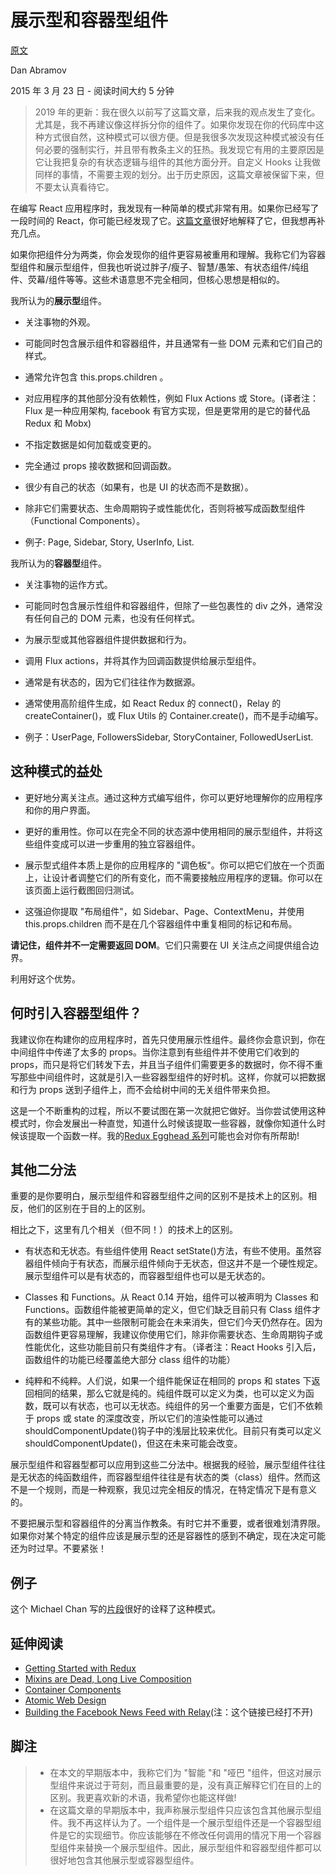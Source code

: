 # 展示型和容器型组件

[原文](https://medium.com/@dan_abramov/smart-and-dumb-components-7ca2f9a7c7d0)

Dan Abramov

2015 年 3 月 23 日 - 阅读时间大约 5 分钟

> 2019 年的更新：我在很久以前写了这篇文章，后来我的观点发生了变化。尤其是，我不再建议像这样拆分你的组件了。如果你发现在你的代码库中这种方式很自然，这种模式可以很方便。但是我很多次发现这种模式被没有任何必要的强制实行，并且带有教条主义的狂热。我发现它有用的主要原因是它让我把复杂的有状态逻辑与组件的其他方面分开。自定义 Hooks 让我做同样的事情，不需要主观的划分。出于历史原因，这篇文章被保留下来，但不要太认真看待它。

在编写 React 应用程序时，我发现有一种简单的模式非常有用。如果你已经写了一段时间的 React，你可能已经发现了它。[这篇文章](https://medium.com/@learnreact/container-components-c0e67432e005)很好地解释了它，但我想再补充几点。

如果你把组件分为两类，你会发现你的组件更容易被重用和理解。我称它们为容器型组件和展示型组件，但我也听说过胖子/瘦子、智慧/愚笨、有状态组件/纯组件、荧幕/组件等等。这些术语意思不完全相同，但核心思想是相似的。

我所认为的**展示型**组件。

- 关注事物的外观。

- 可能同时包含展示组件和容器组件，并且通常有一些 DOM 元素和它们自己的样式。

- 通常允许包含 this.props.children 。

- 对应用程序的其他部分没有依赖性，例如 Flux Actions 或 Store。(译者注：Flux 是一种应用架构, facebook 有官方实现，但是更常用的是它的替代品 Redux 和 Mobx)

- 不指定数据是如何加载或变更的。

- 完全通过 props 接收数据和回调函数。

- 很少有自己的状态（如果有，也是 UI 的状态而不是数据）。

- 除非它们需要状态、生命周期钩子或性能优化，否则将被写成函数型组件（Functional Components）。

- 例子: Page, Sidebar, Story, UserInfo, List.

我所认为的**容器型**组件。

- 关注事物的运作方式。

- 可能同时包含展示性组件和容器组件，但除了一些包裹性的 div 之外，通常没有任何自己的 DOM 元素，也没有任何样式。

- 为展示型或其他容器组件提供数据和行为。

- 调用 Flux actions，并将其作为回调函数提供给展示型组件。
- 通常是有状态的，因为它们往往作为数据源。

- 通常使用高阶组件生成，如 React Redux 的 connect()，Relay 的 createContainer()，或 Flux Utils 的 Container.create()，而不是手动编写。

- 例子：UserPage, FollowersSidebar, StoryContainer, FollowedUserList.

## 这种模式的益处

- 更好地分离关注点。通过这种方式编写组件，你可以更好地理解你的应用程序和你的用户界面。

- 更好的重用性。你可以在完全不同的状态源中使用相同的展示型组件，并将这些组件变成可以进一步重用的独立容器组件。

- 展示型式组件本质上是你的应用程序的 "调色板"。你可以把它们放在一个页面上，让设计者调整它们的所有变化，而不需要接触应用程序的逻辑。你可以在该页面上运行截图回归测试。

- 这强迫你提取 "布局组件"，如 Sidebar、Page、ContextMenu，并使用 this.props.children 而不是在几个容器组件中重复相同的标记和布局。

**请记住，组件并不一定需要返回 DOM**。它们只需要在 UI 关注点之间提供组合边界。

利用好这个优势。

## 何时引入容器型组件？

我建议你在构建你的应用程序时，首先只使用展示性组件。最终你会意识到，你在中间组件中传递了太多的 props。当你注意到有些组件并不使用它们收到的 props，而只是将它们转发下去，并且当子组件们需要更多的数据时，你不得不重写那些中间组件时，这就是引入一些容器型组件的好时机。这样，你就可以把数据和行为 props 送到子组件上，而不会给树中间的无关组件带来负担。

这是一个不断重构的过程，所以不要试图在第一次就把它做好。当你尝试使用这种模式时，你会发展出一种直觉，知道什么时候该提取一些容器，就像你知道什么时候该提取一个函数一样。我的[Redux Egghead 系列](https://egghead.io/series/getting-started-with-redux)可能也会对你有所帮助!

## 其他二分法

重要的是你要明白，展示型组件和容器型组件之间的区别不是技术上的区别。相反，他们的区别在于目的上的区别。

相比之下，这里有几个相关（但不同！）的技术上的区别。

- 有状态和无状态。有些组件使用 React setState()方法，有些不使用。虽然容器组件倾向于有状态，而展示组件倾向于无状态，但这并不是一个硬性规定。展示型组件可以是有状态的，而容器型组件也可以是无状态的。

- Classes 和 Functions。从 React 0.14 开始，组件可以被声明为 Classes 和 Functions。函数组件能被更简单的定义，但它们缺乏目前只有 Class 组件才有的某些功能。其中一些限制可能会在未来消失，但它们今天仍然存在。因为函数组件更容易理解，我建议你使用它们，除非你需要状态、生命周期钩子或性能优化，这些功能目前只有类组件才有。（译者注：React Hooks 引入后，函数组件的功能已经覆盖绝大部分 class 组件的功能）

- 纯粹和不纯粹。人们说，如果一个组件能保证在相同的 props 和 states 下返回相同的结果，那么它就是纯的。纯组件既可以定义为类，也可以定义为函数，既可以有状态，也可以无状态。纯组件的另一个重要方面是，它们不依赖于 props 或 state 的深度改变，所以它们的渲染性能可以通过 shouldComponentUpdate()钩子中的浅层比较来优化。目前只有类可以定义 shouldComponentUpdate()，但这在未来可能会改变。

展示型组件和容器型都可以应用到这些二分法中。根据我的经验，展示型组件往往是无状态的纯函数组件，而容器型组件往往是有状态的类（class）组件。然而这不是一个规则，而是一种观察，我见过完全相反的情况，在特定情况下是有意义的。

不要把展示型和容器组件的分离当作教条。有时它并不重要，或者很难划清界限。如果你对某个特定的组件应该是展示型的还是容器性的感到不确定，现在决定可能还为时过早。不要紧张！

## 例子

这个 Michael Chan 写的[片段](https://gist.github.com/chantastic/fc9e3853464dffdb1e3c)很好的诠释了这种模式。

## 延伸阅读

- [Getting Started with Redux](https://app.egghead.io/playlists/fundamentals-of-redux-course-from-dan-abramov-bd5cc867)
- [Mixins are Dead, Long Live Composition](https://medium.com/@dan_abramov/mixins-are-dead-long-live-higher-order-components-94a0d2f9e750)
- [Container Components](https://medium.com/@learnreact/container-components-c0e67432e005)
- [Atomic Web Design](https://bradfrost.com/blog/post/atomic-web-design/)
- [Building the Facebook News Feed with Relay](http://facebook.github.io/react/blog/2015/03/19/building-the-facebook-news-feed-with-relay.html)(注：这个链接已经打不开)

## 脚注

> - 在本文的早期版本中，我称它们为 "智能 "和 "哑巴 "组件，但这对展示型组件来说过于苛刻，而且最重要的是，没有真正解释它们在目的上的区别。我更喜欢新的术语，我希望你也能这样做!
> - 在这篇文章的早期版本中，我声称展示型组件只应该包含其他展示型组件。我不再这样认为了。一个组件是一个展示型组件还是一个容器型组件是它的实现细节。你应该能够在不修改任何调用的情况下用一个容器型组件来替换一个展示型组件。因此，展示型组件和容器型组件都可以很好地包含其他展示型或容器型组件。
